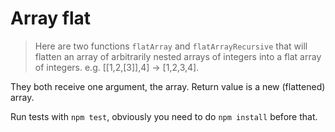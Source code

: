 # Array flat
> Here are two functions `flatArray` and `flatArrayRecursive` that will flatten an array of arbitrarily nested arrays of integers into a flat array of integers. e.g. [[1,2,[3]],4] -> [1,2,3,4].

They both receive one argument, the array. Return value is a new (flattened) array.

Run tests with `npm test`, obviously you need to do `npm install` before that.

